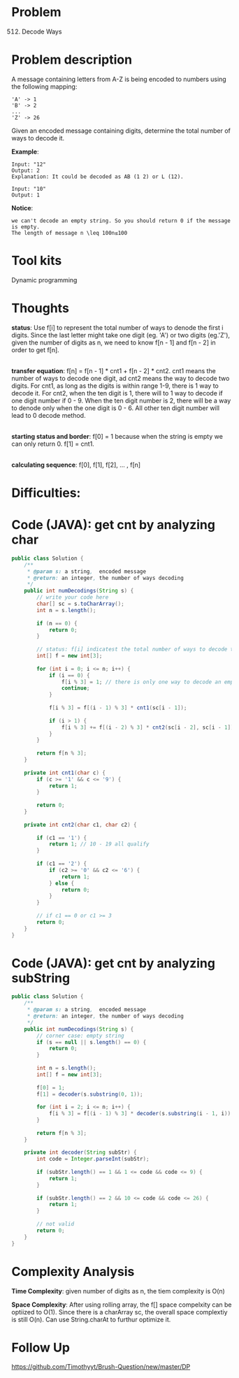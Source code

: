 # Problem
512. Decode Ways

# Problem description
A message containing letters from A-Z is being encoded to numbers using the following mapping:

```
'A' -> 1
'B' -> 2
...
'Z' -> 26
```

Given an encoded message containing digits, determine the total number of ways to decode it.

**Example**:
```
Input: "12"
Output: 2
Explanation: It could be decoded as AB (1 2) or L (12).
```

```
Input: "10"
Output: 1
```

**Notice**:
```
we can't decode an empty string. So you should return 0 if the message is empty.
The length of message n \leq 100n≤100
```
# Tool kits
Dynamic programming

# Thoughts
**status**: Use f[i] to represent the total number of ways to denode the first i digits. Since the last letter might take one digit (eg. 'A') or two digits (eg.'Z'), given the number of digits as n, we need to know f[n - 1] and f[n - 2] in order to get f[n].  <br/><br/>

**transfer equation**:  f[n] = f[n - 1] * cnt1 + f[n - 2] * cnt2. cnt1 means the number of ways to decode one digit, ad cnt2 means the way to decode two digits. For cnt1, as long as the digits is within range 1-9, there is 1 way to decode it. For cnt2, when the ten digit is 1, there will to 1 way to decode if one digit number if 0 - 9. When the ten digit number is 2, there will be a way to denode only when the one digit is 0 - 6. All other ten digit number will lead to 0 decode method. <br/><br/>

**starting status and border**: f[0] = 1 because when the string is empty we can only return 0. f[1] = cnt1. <br/><br/> 

**calculating sequence**: f[0], f[1], f[2], ... , f[n]


# Difficulties:


# Code (JAVA): get cnt by analyzing char
```java
public class Solution {
    /**
     * @param s: a string,  encoded message
     * @return: an integer, the number of ways decoding
     */
    public int numDecodings(String s) {
        // write your code here
        char[] sc = s.toCharArray();
        int n = s.length();
        
        if (n == 0) {
            return 0;
        }
        
        // status: f[i] indicatest the total number of ways to decode the first i letters.
        int[] f = new int[3];
        
        for (int i = 0; i <= n; i++) {
            if (i == 0) {
                f[i % 3] = 1; // there is only one way to decode an empty string, which is to return 0
                continue;
            }
            
            f[i % 3] = f[(i - 1) % 3] * cnt1(sc[i - 1]);
            
            if (i > 1) {
                f[i % 3] += f[(i - 2) % 3] * cnt2(sc[i - 2], sc[i - 1]);
            }
        }
        
        return f[n % 3];
    }
    
    private int cnt1(char c) {
        if (c >= '1' && c <= '9') {
            return 1;
        }
        
        return 0;
    }
    
    private int cnt2(char c1, char c2) {
        
        if (c1 == '1') {
            return 1; // 10 - 19 all qualify
        }
        
        if (c1 == '2') {
            if (c2 >= '0' && c2 <= '6') {
                return 1;
            } else {
                return 0;
            }
        }
        
        // if c1 == 0 or c1 >= 3
        return 0;
    }
}

```

# Code (JAVA): get cnt by analyzing subString
```java
public class Solution {
    /**
     * @param s: a string,  encoded message
     * @return: an integer, the number of ways decoding
     */
    public int numDecodings(String s) {
        // corner case: empty string
        if (s == null || s.length() == 0) {
            return 0;
        }
        
        int n = s.length();
        int[] f = new int[3];
        
        f[0] = 1;
        f[1] = decoder(s.substring(0, 1));
        
        for (int i = 2; i <= n; i++) {
            f[i % 3] = f[(i - 1) % 3] * decoder(s.substring(i - 1, i)) + f[(i - 2) % 3] * decoder(s.substring(i - 2, i));
        }
        
        return f[n % 3];
    }
    
    private int decoder(String subStr) {
        int code = Integer.parseInt(subStr);
        
        if (subStr.length() == 1 && 1 <= code && code <= 9) {
            return 1;
        }
        
        if (subStr.length() == 2 && 10 <= code && code <= 26) {
            return 1;
        }
        
        // not valid
        return 0;
    }
}

```


# Complexity Analysis
**Time Complexity**: given number of digits as n, the tiem complexity is O(n)

**Space Complexity**: After using rolling array, the f[] space compelxity can be optiized to O(1). Since there is a charArray sc, the overall space complextiy is still O(n). Can use String.charAt to furthur optimize it.

# Follow Up
https://github.com/Timothyyt/Brush-Question/new/master/DP

